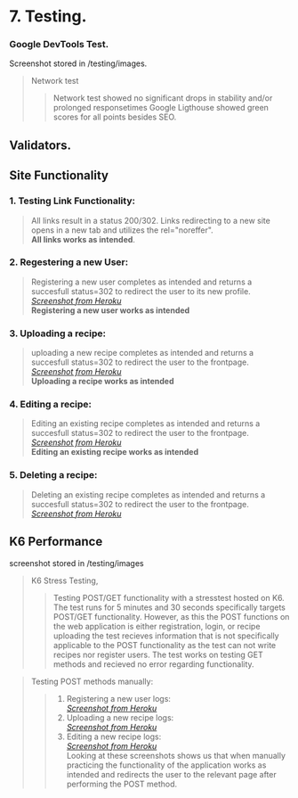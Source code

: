 # 7. Testing.

### Google DevTools Test.
Screenshot stored in /testing/images.

> Network test
> > Network test showed no significant drops in stability and/or prolonged responsetimes
> > Google Ligthouse showed green scores for all points besides SEO.  


## Validators.

## Site Functionality
### 1. Testing Link Functionality:
> All links result in a status 200/302. Links redirecting to a new site opens in a new tab and utilizes the rel="noreffer".<br>**All links works as intended**.<br>
### 2. Regestering a new User:
> Registering a new user completes as intended and returns a succesfull status=302 to redirect the user to its new profile. [*Screenshot from Heroku*](https://gyazo.com/7cb13215a02ae64a8d90ec0e148dbc9a)<br>
**Registering a new user works as intended**
### 3. Uploading a recipe:
> uploading a new recipe completes as intended and returns a succesfull status=302 to redirect the user to the frontpage. [*Screenshot from Heroku*](https://gyazo.com/70709a68659ef076b5de7b8829555b21)<br>
**Uploading a recipe works as intended**
### 4. Editing a recipe:
> Editing an existing recipe completes as intended and returns a succesfull status=302 to redirect the user to the frontpage. [*Screenshot from Heroku*](https://gyazo.com/60b80f7fdc08e09de2da59f4eddf1649)<br>
**Editing an existing recipe works as intended**
### 5. Deleting a recipe:
> Deleting an existing recipe completes as intended and returns a succesfull status=302 to redirect the user to the frontpage. [*Screenshot from Heroku*](https://gyazo.com/a84d1ad5c56312cfe8768b709374bcb4)

## K6 Performance 
screenshot stored in /testing/images
> K6 Stress Testing,
> > Testing POST/GET functionality with a stresstest hosted on K6.
> > The test runs for 5 minutes and 30 seconds specifically targets POST/GET functionality. However, as this the POST functions on the web application is either registration, login, or recipe uploading the test recieves information that is not specifically applicable to the POST functionality as the test can not write recipes nor register users. The test works on testing GET methods and recieved no error regarding functionality.

> Testing POST methods manually:<br>
> > 1. Registering a new user logs:<br>
> > [*Screenshot from Heroku*](https://gyazo.com/7cb13215a02ae64a8d90ec0e148dbc9a)<br>
> > 2. Uploading a new recipe logs:<br>
> > [*Screenshot from Heroku*](https://gyazo.com/70709a68659ef076b5de7b8829555b21)<br>
> > 3. Editing a new recipe logs:<br>
> > [*Screenshot from Heroku*](https://gyazo.com/60b80f7fdc08e09de2da59f4eddf1649)<br>
> > Looking at these screenshots shows us that when manually practicing the functionality of the application works as intended and redirects the user to the relevant page after performing the POST method.
